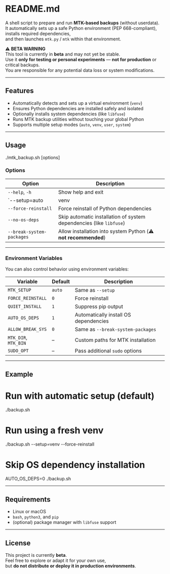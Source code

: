 # README.md

A shell script to prepare and run **MTK-based backups** (without userdata).  
It automatically sets up a safe Python environment (PEP 668-compliant), installs required dependencies,  
and then launches `mtk.py` / `mtk` within that environment.

⚠️ **BETA WARNING**  
This tool is currently in **beta** and may not yet be stable.  
Use it **only for testing or personal experiments** — **not for production** or critical backups.  
You are responsible for any potential data loss or system modifications.

---

## Features

- Automatically detects and sets up a virtual environment (`venv`)
- Ensures Python dependencies are installed safely and isolated
- Optionally installs system dependencies (like `libfuse`)
- Runs MTK backup utilities without touching your global Python
- Supports multiple setup modes (`auto`, `venv`, `user`, `system`)

---

## Usage

./mtk_backup.sh [options]

### Options

| Option | Description |
|--------|-------------|
| `--help`, `-h` | Show help and exit |
| `--setup=auto|venv|user|system` | Choose how to install and run the MTK environment (default: `auto`) |
| `--force-reinstall` | Force reinstall of Python dependencies |
| `--no-os-deps` | Skip automatic installation of system dependencies (like `libfuse`) |
| `--break-system-packages` | Allow installation into system Python (⚠️ **not recommended**) |

---

### Environment Variables

You can also control behavior using environment variables:

| Variable | Default | Description |
|-----------|----------|-------------|
| `MTK_SETUP` | `auto` | Same as `--setup` |
| `FORCE_REINSTALL` | `0` | Force reinstall |
| `QUIET_INSTALL` | `1` | Suppress pip output |
| `AUTO_OS_DEPS` | `1` | Automatically install OS dependencies |
| `ALLOW_BREAK_SYS` | `0` | Same as `--break-system-packages` |
| `MTK_DIR`, `MTK_BIN` | – | Custom paths for MTK installation |
| `SUDO_OPT` | – | Pass additional `sudo` options |

---

## Example

# Run with automatic setup (default)
./backup.sh

# Run using a fresh venv
./backup.sh --setup=venv --force-reinstall

# Skip OS dependency installation
AUTO_OS_DEPS=0 ./backup.sh

---

## Requirements

- Linux or macOS  
- `bash`, `python3`, and `pip`  
- (optional) package manager with `libfuse` support  

---

## License

This project is currently **beta**.  
Feel free to explore or adapt it for your own use,  
but **do not distribute or deploy it in production environments**.
